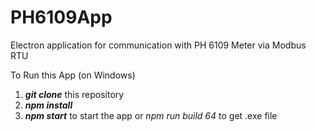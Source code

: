 # PH6109App
Electron application for communication with PH 6109 Meter via Modbus RTU

To Run this App (on Windows)
1. ***git clone*** this repository
2. ***npm install***
3. ***npm start*** to start the app or *npm run build 64* to get .exe file